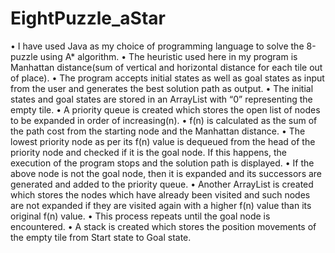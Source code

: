 # EightPuzzle_aStar

•	I have used Java as my choice of programming language to solve the 8-puzzle using A* algorithm.
•	The heuristic used here in my program is Manhattan distance(sum of vertical and horizontal distance for each tile out of place).
•	The program accepts initial states as well as goal states as input from the user and generates the best solution path as output.
•	The initial states and goal states are stored in an ArrayList with “0” representing the empty tile.
•	A priority queue is created which stores the open list of nodes to be expanded in order of increasing(n).
•	f(n) is calculated as the sum of the path cost from the starting node and the Manhattan distance.
•	The lowest priority node as per its f(n) value is dequeued from the head of the priority node and checked if it is the goal node. If this happens, the execution of the program stops and the solution path is displayed.
•	If the above node is not the goal node, then it is expanded and its successors are generated and added to the priority queue.
•	Another ArrayList is created which stores the nodes which have already been visited and such nodes are not expanded if they are visited again with a higher f(n) value than its original f(n) value.
•	This process repeats until the goal node is encountered.
•	A stack is created which stores the position movements of the empty tile from Start state to Goal state.
